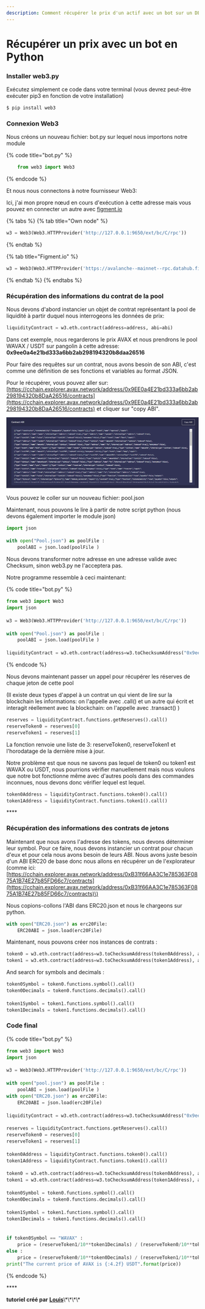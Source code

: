 ```yaml
---
description: Comment récupérer le prix d'un actif avec un bot sur un DEX (Pangolin)
---
```


# Récupérer un prix avec un bot en Python

### Installer web3.py

Exécutez simplement ce code dans votre terminal \(vous devrez peut-être exécuter pip3 en fonction de votre installation\)

```bash
$ pip install web3
```



### Connexion Web3

Nous créons un nouveau fichier: bot.py sur lequel nous importons notre module

{% code title="bot.py" %}
```python
    from web3 import Web3
```
{% endcode %}

Et nous nous connectons à notre fournisseur Web3: 

Ici, j'ai mon propre nœud en cours d'exécution à cette adresse mais vous pouvez en connecter un autre avec [figment.io](https://datahub.figment.io/services/avalanche)

{% tabs %}
{% tab title="Own node" %}
```python
w3 = Web3(Web3.HTTPProvider('http://127.0.0.1:9650/ext/bc/C/rpc'))
```
{% endtab %}

{% tab title="Figment.io" %}
```python
w3 = Web3(Web3.HTTPProvider('https://avalanche--mainnet--rpc.datahub.figment.io/apikey/YOUR_KEY/ext/bc/C/rpc'))
```
{% endtab %}
{% endtabs %}

### 

### Récupération des informations du contrat de la pool

Nous devons d'abord instancier un objet de contrat représentant la pool de liquidité à partir duquel nous interrogeons les données de prix:

```python
liquidityContract = w3.eth.contract(address=address, abi=abi)
```

Dans cet exemple, nous regarderons le prix AVAX et nous prendrons le pool WAVAX / USDT sur pangolin à cette adresse: **0x9ee0a4e21bd333a6bb2ab298194320b8daa26516**

Pour faire des requêtes sur un contrat, nous avons besoin de son ABI, c'est comme une définition de ses fonctions et variables au format JSON. 

Pour le récupérer, vous pouvez aller sur: [https://cchain.explorer.avax.network/address/0x9EE0a4E21bd333a6bb2ab298194320b8DaA26516/contracts](https://cchain.explorer.avax.network/address/0x9EE0a4E21bd333a6bb2ab298194320b8DaA26516/contracts) et cliquer sur "copy ABI".

![](../../.gitbook/assets/image%20%288%29%20%281%29.png)

Vous pouvez le coller sur un nouveau fichier: pool.json

 Maintenant, nous pouvons le lire à partir de notre script python \(nous devons également importer le module json\)

```python
import json

with open("Pool.json") as poolFile :
    poolABI = json.load(poolFile )
```

Nous devons transformer notre adresse en une adresse valide avec Checksum, sinon web3.py ne l'acceptera pas. 

Notre programme ressemble à ceci maintenant:

{% code title="bot.py" %}
```python
from web3 import Web3
import json

w3 = Web3(Web3.HTTPProvider('http://127.0.0.1:9650/ext/bc/C/rpc'))

with open("Pool.json") as poolFile :
    poolABI = json.load(poolFile )

liquidityContract = w3.eth.contract(address=w3.toChecksumAddress("0x9ee0a4e21bd333a6bb2ab298194320b8daa26516"), abi=poolABI)
```
{% endcode %}

Nous devons maintenant passer un appel pour récupérer les réserves de chaque jeton de cette pool

 \(Il existe deux types d'appel à un contrat un qui vient de lire sur la blockchain les informations: on l'appelle avec .call\(\) et un autre qui écrit et interagit réellement avec la blockchain: on l'appelle avec .transact\(\) \)

```python
reserves = liquidityContract.functions.getReserves().call()
reserveToken0 = reserves[0]
reserveToken1 = reserves[1]
```

La fonction renvoie une liste de 3: reserveToken0, reserveToken1 et l'horodatage de la dernière mise à jour.

Notre problème est que nous ne savons pas lequel de token0 ou token1 est WAVAX ou USDT, nous pourrions vérifier manuellement mais nous voulons que notre bot fonctionne même avec d'autres pools dans des commandes inconnues, nous devons donc vérifier lequel est lequel.

```python
token0Address = liquidityContract.functions.token0().call()
token1Address = liquidityContract.functions.token1().call()
```

\*\*\*\*

### Récupération des informations des contrats de jetons

Maintenant que nous avons l'adresse des tokens, nous devons déterminer leur symbol. Pour ce faire, nous devons instancier un contrat pour chacun d'eux et pour cela nous avons besoin de leurs ABI. Nous avons juste besoin d'un ABI ERC20 de base donc nous allons en récupérer un de l'explorateur \(comme ici: [https://cchain.explorer.avax.network/address/0xB31f66AA3C1e785363F0875A1B74E27b85FD66c7/contracts](https://cchain.explorer.avax.network/address/0xB31f66AA3C1e785363F0875A1B74E27b85FD66c7/contracts)\)

Nous copions-collons l'ABI dans ERC20.json et nous le chargeons sur python.

```python
with open("ERC20.json") as erc20File:
    ERC20ABI = json.load(erc20File)
```

Maintenant, nous pouvons créer nos instances de contrats :

```python
token0 = w3.eth.contract(address=w3.toChecksumAddress(token0Address), abi=ERC20ABI)
token1 = w3.eth.contract(address=w3.toChecksumAddress(token1Address), abi=ERC20ABI)
```

And search for symbols and decimals :

```python
token0Symbol = token0.functions.symbol().call()
token0Decimals = token0.functions.decimals().call()

token1Symbol = token1.functions.symbol().call()
token1Decimals = token1.functions.decimals().call()
```



### Code final

{% code title="bot.py" %}
```python
from web3 import Web3
import json

w3 = Web3(Web3.HTTPProvider('http://127.0.0.1:9650/ext/bc/C/rpc'))

with open("pool.json") as poolFile :
    poolABI = json.load(poolFile )
with open("ERC20.json") as erc20File:
    ERC20ABI = json.load(erc20File)

liquidityContract = w3.eth.contract(address=w3.toChecksumAddress("0x9ee0a4e21bd333a6bb2ab298194320b8daa26516"), abi=poolABI)

reserves = liquidityContract.functions.getReserves().call()
reserveToken0 = reserves[0]
reserveToken1 = reserves[1]

token0Address = liquidityContract.functions.token0().call()
token1Address = liquidityContract.functions.token1().call()

token0 = w3.eth.contract(address=w3.toChecksumAddress(token0Address), abi=ERC20ABI)
token1 = w3.eth.contract(address=w3.toChecksumAddress(token1Address), abi=ERC20ABI)

token0Symbol = token0.functions.symbol().call()
token0Decimals = token0.functions.decimals().call()

token1Symbol = token1.functions.symbol().call()
token1Decimals = token1.functions.decimals().call()


if token0Symbol == "WAVAX" :
    price = (reserveToken1/10**token1Decimals) / (reserveToken0/10**token0Decimals)
else :
    price = (reserveToken0/10**token0Decimals) / (reserveToken1/10**token1Decimals)
print("The current price of AVAX is {:4.2f} USDT".format(price))

```
{% endcode %}

\*\*\*\*

**tutoriel créé par** [**Louis**](https://twitter.com/_Syavel_)\*\*\*\*

